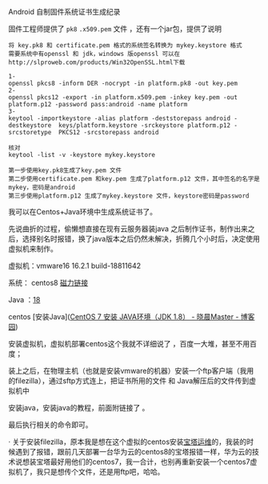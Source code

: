 Android 自制固件系统证书生成纪录

固件工程师提供了 `pk8` `.x509.pem` 文件 ，还有一个jar包，提供了说明

```
将 key.pk8 和 certificate.pem 格式的系统签名转换为 mykey.keystore 格式
需要系统中有openssl 和 jdk，windows 版openssl 可以在http://slproweb.com/products/Win32OpenSSL.html下载

1-
openssl pkcs8 -inform DER -nocrypt -in platform.pk8 -out key.pem
2-
openssl pkcs12 -export -in platform.x509.pem -inkey key.pem -out platform.p12 -password pass:android -name platform
3-
keytool -importkeystore -alias platform -deststorepass android -destkeystore  keys/platform.keystore -srckeystore platform.p12 -srcstoretype  PKCS12 -srcstorepass android

核对
keytool -list -v -keystore mykey.keystore

第一步使用key.pk8生成了key.pem 文件
第二步使用certificate.pem 和key.pem 生成了platform.p12 文件，其中签名的名字是mykey，密码是android
第三步使用platform.p12 生成了mykey.keystore 文件，keystore密码是password
```

我可以在Centos+Java环境中生成系统证书了。

先说曲折的过程，偷懒想直接在现有云服务器装java 之后制作证书，制作出来之后，选择别名时报错，换了java版本之后仍然未解决，折腾几个小时后，决定使用虚拟机来制作。

虚拟机：vmware16 16.2.1 build-18811642

系统： centos8   [磁力链接](magnet:?xt=urn:btih:9DB46A612D04763AA7DB02A0FF63EDE2EA555867&dn=CentOS-8.1.1911-x86_64-dvd1.iso )

Java ：[18](https://download.oracle.com/otn/java/jdk/8u321-b07/df5ad55fdd604472a86a45a217032c7d/jdk-8u321-linux-x64.tar.gz?AuthParam=1644457951_0279349b96237fce58c997453270a78ahttps://download.oracle.com/otn/java/jdk/8u321-b07/df5ad55fdd604472a86a45a217032c7d/jdk-8u321-linux-x64.tar.gz?AuthParam=1644457951_0279349b96237fce58c997453270a78a)

centos [安装Java]([CentOS 7 安装 JAVA环境（JDK 1.8） - 晓晨Master - 博客园](https://www.cnblogs.com/stulzq/p/9286878.html))

安装虚拟机，虚拟机部署centos这个我就不详细说了 ，百度一大堆，甚至不用百度；

装上之后，在物理主机（也就是安装vmware的机器）安装一个ftp客户端（我用的filezilla），通过sftp方式连上，把证书所用的文件 和 Java解压后的文件传到虚拟机中

安装java，安装java的教程，前面附链接了 。

最后执行相关的命令即可。







· 关于安装filezilla，原本我是想在这个虚拟的centos安装[宝塔运维](宝塔服务器面板，一键全能部署及管理，送你3188元礼包，点我领取https://www.bt.cn/?invite_code=MV9lanhpemE=)的，我装的时候遇到了报错，跟前几天部署一台华为云的centos8的宝塔报错一样，华为云的技术说想装宝塔最好用他们的centos7，我一合计，也别再重新安装一个centos7虚拟机了，我只是想传个文件，还是用ftp吧，哈哈。
